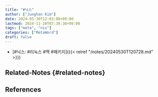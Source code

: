 ```yaml
---
title: "#닉스"
author: ["Junghan Kim"]
date: 2024-05-30T12:03:00+09:00
lastmod: 2024-11-20T07:38:38+09:00
tags: ["meta", "nix"]
categories: ["MetaWord"]
draft: false
---
```


-   [#닉스: #리눅스 #맥 #패키지]({{< relref "/notes/20240530T120728.md" >}})


## Related-Notes {#related-notes}

## References

<style>.csl-entry{text-indent: -1.5em; margin-left: 1.5em;}</style><div class="csl-bib-body">
</div>
